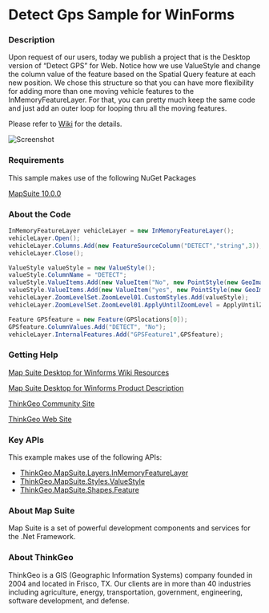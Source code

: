 # Detect Gps Sample for WinForms

### Description
Upon request of our users, today we publish a project that is the Desktop version of “Detect GPS” for Web. Notice how we use ValueStyle and change the column value of the feature based on the Spatial Query feature at each new position. We chose this structure so that you can have more flexibility for adding more than one moving vehicle features to the InMemoryFeatureLayer. For that, you can pretty much keep the same code and just add an outer loop for looping thru all the moving features.

Please refer to [Wiki](http://wiki.thinkgeo.com/wiki/map_suite_desktop_for_winforms) for the details.

![Screenshot](https://github.com/ThinkGeo/DetectGPSSample-ForWinForms/blob/master/ScreenShot.png)

### Requirements
This sample makes use of the following NuGet Packages

[MapSuite 10.0.0](https://www.nuget.org/packages?q=ThinkGeo)

### About the Code
```csharp
InMemoryFeatureLayer vehicleLayer = new InMemoryFeatureLayer();
vehicleLayer.Open();
vehicleLayer.Columns.Add(new FeatureSourceColumn("DETECT","string",3));
vehicleLayer.Close();

ValueStyle valueStyle = new ValueStyle();
valueStyle.ColumnName = "DETECT";
valueStyle.ValueItems.Add(new ValueItem("No", new PointStyle(new GeoImage("../../data/Top.png"))));
valueStyle.ValueItems.Add(new ValueItem("yes", new PointStyle(new GeoImage("../../data/Top2.png"))));
vehicleLayer.ZoomLevelSet.ZoomLevel01.CustomStyles.Add(valueStyle);
vehicleLayer.ZoomLevelSet.ZoomLevel01.ApplyUntilZoomLevel = ApplyUntilZoomLevel.Level20;

Feature GPSfeature = new Feature(GPSlocations[0]);
GPSfeature.ColumnValues.Add("DETECT", "No");
vehicleLayer.InternalFeatures.Add("GPSFeature1",GPSfeature);
```
### Getting Help

[Map Suite Desktop for Winforms Wiki Resources](http://wiki.thinkgeo.com/wiki/map_suite_desktop_for_winforms)

[Map Suite Desktop for Winforms Product Description](https://thinkgeo.com/ui-controls#desktop-platforms)

[ThinkGeo Community Site](http://community.thinkgeo.com/)

[ThinkGeo Web Site](http://www.thinkgeo.com)

### Key APIs
This example makes use of the following APIs:

- [ThinkGeo.MapSuite.Layers.InMemoryFeatureLayer](http://wiki.thinkgeo.com/wiki/api/thinkgeo.mapsuite.layers.inmemoryfeaturelayer)
- [ThinkGeo.MapSuite.Styles.ValueStyle](http://wiki.thinkgeo.com/wiki/api/thinkgeo.mapsuite.styles.valuestyle)
- [ThinkGeo.MapSuite.Shapes.Feature](http://wiki.thinkgeo.com/wiki/api/thinkgeo.mapsuite.shapes.feature)

### About Map Suite
Map Suite is a set of powerful development components and services for the .Net Framework.

### About ThinkGeo
ThinkGeo is a GIS (Geographic Information Systems) company founded in 2004 and located in Frisco, TX. Our clients are in more than 40 industries including agriculture, energy, transportation, government, engineering, software development, and defense.
